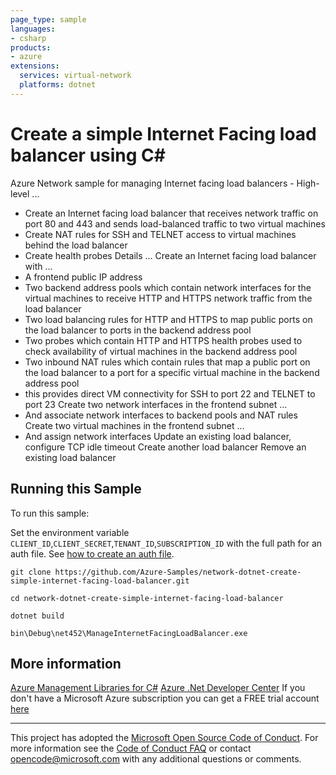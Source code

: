 ```yaml
---
page_type: sample
languages:
- csharp
products:
- azure
extensions:
  services: virtual-network
  platforms: dotnet
---
```


# Create a simple Internet Facing load balancer using C# #

 Azure Network sample for managing Internet facing load balancers -
 High-level ...
 - Create an Internet facing load balancer that receives network traffic on
   port 80 and 443 and sends load-balanced traffic to two virtual machines
 - Create NAT rules for SSH and TELNET access to virtual
   machines behind the load balancer
 - Create health probes
 Details ...
 Create an Internet facing load balancer with ...
 - A frontend public IP address
 - Two backend address pools which contain network interfaces for the virtual
   machines to receive HTTP and HTTPS network traffic from the load balancer
 - Two load balancing rules for HTTP and HTTPS to map public ports on the load
   balancer to ports in the backend address pool
 - Two probes which contain HTTP and HTTPS health probes used to check availability
   of virtual machines in the backend address pool
 - Two inbound NAT rules which contain rules that map a public port on the load
   balancer to a port for a specific virtual machine in the backend address pool
 - this provides direct VM connectivity for SSH to port 22 and TELNET to port 23
 Create two network interfaces in the frontend subnet ...
 - And associate network interfaces to backend pools and NAT rules
 Create two virtual machines in the frontend subnet ...
 - And assign network interfaces
 Update an existing load balancer, configure TCP idle timeout
 Create another load balancer
 Remove an existing load balancer


## Running this Sample ##

To run this sample:

Set the environment variable `CLIENT_ID`,`CLIENT_SECRET`,`TENANT_ID`,`SUBSCRIPTION_ID` with the full path for an auth file. See [how to create an auth file](https://github.com/Azure/azure-libraries-for-net/blob/master/AUTH.md).

    git clone https://github.com/Azure-Samples/network-dotnet-create-simple-internet-facing-load-balancer.git

    cd network-dotnet-create-simple-internet-facing-load-balancer

    dotnet build

    bin\Debug\net452\ManageInternetFacingLoadBalancer.exe

## More information ##

[Azure Management Libraries for C#](https://github.com/Azure/azure-sdk-for-net)
[Azure .Net Developer Center](https://azure.microsoft.com/en-us/develop/net/)
If you don't have a Microsoft Azure subscription you can get a FREE trial account [here](http://go.microsoft.com/fwlink/?LinkId=330212)

---

This project has adopted the [Microsoft Open Source Code of Conduct](https://opensource.microsoft.com/codeofconduct/). For more information see the [Code of Conduct FAQ](https://opensource.microsoft.com/codeofconduct/faq/) or contact [opencode@microsoft.com](mailto:opencode@microsoft.com) with any additional questions or comments.